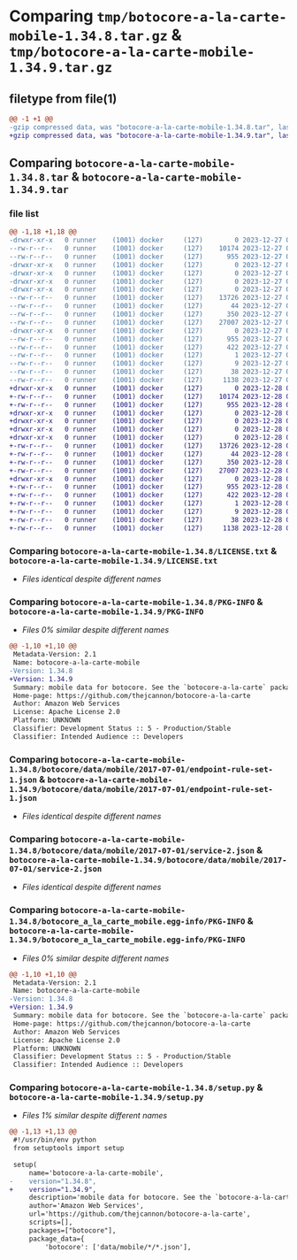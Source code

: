 # Comparing `tmp/botocore-a-la-carte-mobile-1.34.8.tar.gz` & `tmp/botocore-a-la-carte-mobile-1.34.9.tar.gz`

## filetype from file(1)

```diff
@@ -1 +1 @@
-gzip compressed data, was "botocore-a-la-carte-mobile-1.34.8.tar", last modified: Wed Dec 27 01:06:48 2023, max compression
+gzip compressed data, was "botocore-a-la-carte-mobile-1.34.9.tar", last modified: Thu Dec 28 01:06:50 2023, max compression
```

## Comparing `botocore-a-la-carte-mobile-1.34.8.tar` & `botocore-a-la-carte-mobile-1.34.9.tar`

### file list

```diff
@@ -1,18 +1,18 @@
-drwxr-xr-x   0 runner    (1001) docker     (127)        0 2023-12-27 01:06:48.823334 botocore-a-la-carte-mobile-1.34.8/
--rw-r--r--   0 runner    (1001) docker     (127)    10174 2023-12-27 01:06:48.000000 botocore-a-la-carte-mobile-1.34.8/LICENSE.txt
--rw-r--r--   0 runner    (1001) docker     (127)      955 2023-12-27 01:06:48.823334 botocore-a-la-carte-mobile-1.34.8/PKG-INFO
-drwxr-xr-x   0 runner    (1001) docker     (127)        0 2023-12-27 01:06:48.823334 botocore-a-la-carte-mobile-1.34.8/botocore/
-drwxr-xr-x   0 runner    (1001) docker     (127)        0 2023-12-27 01:06:48.823334 botocore-a-la-carte-mobile-1.34.8/botocore/data/
-drwxr-xr-x   0 runner    (1001) docker     (127)        0 2023-12-27 01:06:48.823334 botocore-a-la-carte-mobile-1.34.8/botocore/data/mobile/
-drwxr-xr-x   0 runner    (1001) docker     (127)        0 2023-12-27 01:06:48.823334 botocore-a-la-carte-mobile-1.34.8/botocore/data/mobile/2017-07-01/
--rw-r--r--   0 runner    (1001) docker     (127)    13726 2023-12-27 01:06:29.000000 botocore-a-la-carte-mobile-1.34.8/botocore/data/mobile/2017-07-01/endpoint-rule-set-1.json
--rw-r--r--   0 runner    (1001) docker     (127)       44 2023-12-27 01:06:29.000000 botocore-a-la-carte-mobile-1.34.8/botocore/data/mobile/2017-07-01/examples-1.json
--rw-r--r--   0 runner    (1001) docker     (127)      350 2023-12-27 01:06:29.000000 botocore-a-la-carte-mobile-1.34.8/botocore/data/mobile/2017-07-01/paginators-1.json
--rw-r--r--   0 runner    (1001) docker     (127)    27007 2023-12-27 01:06:29.000000 botocore-a-la-carte-mobile-1.34.8/botocore/data/mobile/2017-07-01/service-2.json
-drwxr-xr-x   0 runner    (1001) docker     (127)        0 2023-12-27 01:06:48.823334 botocore-a-la-carte-mobile-1.34.8/botocore_a_la_carte_mobile.egg-info/
--rw-r--r--   0 runner    (1001) docker     (127)      955 2023-12-27 01:06:48.000000 botocore-a-la-carte-mobile-1.34.8/botocore_a_la_carte_mobile.egg-info/PKG-INFO
--rw-r--r--   0 runner    (1001) docker     (127)      422 2023-12-27 01:06:48.000000 botocore-a-la-carte-mobile-1.34.8/botocore_a_la_carte_mobile.egg-info/SOURCES.txt
--rw-r--r--   0 runner    (1001) docker     (127)        1 2023-12-27 01:06:48.000000 botocore-a-la-carte-mobile-1.34.8/botocore_a_la_carte_mobile.egg-info/dependency_links.txt
--rw-r--r--   0 runner    (1001) docker     (127)        9 2023-12-27 01:06:48.000000 botocore-a-la-carte-mobile-1.34.8/botocore_a_la_carte_mobile.egg-info/top_level.txt
--rw-r--r--   0 runner    (1001) docker     (127)       38 2023-12-27 01:06:48.823334 botocore-a-la-carte-mobile-1.34.8/setup.cfg
--rw-r--r--   0 runner    (1001) docker     (127)     1138 2023-12-27 01:06:48.000000 botocore-a-la-carte-mobile-1.34.8/setup.py
+drwxr-xr-x   0 runner    (1001) docker     (127)        0 2023-12-28 01:06:50.398346 botocore-a-la-carte-mobile-1.34.9/
+-rw-r--r--   0 runner    (1001) docker     (127)    10174 2023-12-28 01:06:50.000000 botocore-a-la-carte-mobile-1.34.9/LICENSE.txt
+-rw-r--r--   0 runner    (1001) docker     (127)      955 2023-12-28 01:06:50.398346 botocore-a-la-carte-mobile-1.34.9/PKG-INFO
+drwxr-xr-x   0 runner    (1001) docker     (127)        0 2023-12-28 01:06:50.398346 botocore-a-la-carte-mobile-1.34.9/botocore/
+drwxr-xr-x   0 runner    (1001) docker     (127)        0 2023-12-28 01:06:50.398346 botocore-a-la-carte-mobile-1.34.9/botocore/data/
+drwxr-xr-x   0 runner    (1001) docker     (127)        0 2023-12-28 01:06:50.398346 botocore-a-la-carte-mobile-1.34.9/botocore/data/mobile/
+drwxr-xr-x   0 runner    (1001) docker     (127)        0 2023-12-28 01:06:50.398346 botocore-a-la-carte-mobile-1.34.9/botocore/data/mobile/2017-07-01/
+-rw-r--r--   0 runner    (1001) docker     (127)    13726 2023-12-28 01:06:26.000000 botocore-a-la-carte-mobile-1.34.9/botocore/data/mobile/2017-07-01/endpoint-rule-set-1.json
+-rw-r--r--   0 runner    (1001) docker     (127)       44 2023-12-28 01:06:26.000000 botocore-a-la-carte-mobile-1.34.9/botocore/data/mobile/2017-07-01/examples-1.json
+-rw-r--r--   0 runner    (1001) docker     (127)      350 2023-12-28 01:06:26.000000 botocore-a-la-carte-mobile-1.34.9/botocore/data/mobile/2017-07-01/paginators-1.json
+-rw-r--r--   0 runner    (1001) docker     (127)    27007 2023-12-28 01:06:26.000000 botocore-a-la-carte-mobile-1.34.9/botocore/data/mobile/2017-07-01/service-2.json
+drwxr-xr-x   0 runner    (1001) docker     (127)        0 2023-12-28 01:06:50.398346 botocore-a-la-carte-mobile-1.34.9/botocore_a_la_carte_mobile.egg-info/
+-rw-r--r--   0 runner    (1001) docker     (127)      955 2023-12-28 01:06:50.000000 botocore-a-la-carte-mobile-1.34.9/botocore_a_la_carte_mobile.egg-info/PKG-INFO
+-rw-r--r--   0 runner    (1001) docker     (127)      422 2023-12-28 01:06:50.000000 botocore-a-la-carte-mobile-1.34.9/botocore_a_la_carte_mobile.egg-info/SOURCES.txt
+-rw-r--r--   0 runner    (1001) docker     (127)        1 2023-12-28 01:06:50.000000 botocore-a-la-carte-mobile-1.34.9/botocore_a_la_carte_mobile.egg-info/dependency_links.txt
+-rw-r--r--   0 runner    (1001) docker     (127)        9 2023-12-28 01:06:50.000000 botocore-a-la-carte-mobile-1.34.9/botocore_a_la_carte_mobile.egg-info/top_level.txt
+-rw-r--r--   0 runner    (1001) docker     (127)       38 2023-12-28 01:06:50.398346 botocore-a-la-carte-mobile-1.34.9/setup.cfg
+-rw-r--r--   0 runner    (1001) docker     (127)     1138 2023-12-28 01:06:50.000000 botocore-a-la-carte-mobile-1.34.9/setup.py
```

### Comparing `botocore-a-la-carte-mobile-1.34.8/LICENSE.txt` & `botocore-a-la-carte-mobile-1.34.9/LICENSE.txt`

 * *Files identical despite different names*

### Comparing `botocore-a-la-carte-mobile-1.34.8/PKG-INFO` & `botocore-a-la-carte-mobile-1.34.9/PKG-INFO`

 * *Files 0% similar despite different names*

```diff
@@ -1,10 +1,10 @@
 Metadata-Version: 2.1
 Name: botocore-a-la-carte-mobile
-Version: 1.34.8
+Version: 1.34.9
 Summary: mobile data for botocore. See the `botocore-a-la-carte` package for more info.
 Home-page: https://github.com/thejcannon/botocore-a-la-carte
 Author: Amazon Web Services
 License: Apache License 2.0
 Platform: UNKNOWN
 Classifier: Development Status :: 5 - Production/Stable
 Classifier: Intended Audience :: Developers
```

### Comparing `botocore-a-la-carte-mobile-1.34.8/botocore/data/mobile/2017-07-01/endpoint-rule-set-1.json` & `botocore-a-la-carte-mobile-1.34.9/botocore/data/mobile/2017-07-01/endpoint-rule-set-1.json`

 * *Files identical despite different names*

### Comparing `botocore-a-la-carte-mobile-1.34.8/botocore/data/mobile/2017-07-01/service-2.json` & `botocore-a-la-carte-mobile-1.34.9/botocore/data/mobile/2017-07-01/service-2.json`

 * *Files identical despite different names*

### Comparing `botocore-a-la-carte-mobile-1.34.8/botocore_a_la_carte_mobile.egg-info/PKG-INFO` & `botocore-a-la-carte-mobile-1.34.9/botocore_a_la_carte_mobile.egg-info/PKG-INFO`

 * *Files 0% similar despite different names*

```diff
@@ -1,10 +1,10 @@
 Metadata-Version: 2.1
 Name: botocore-a-la-carte-mobile
-Version: 1.34.8
+Version: 1.34.9
 Summary: mobile data for botocore. See the `botocore-a-la-carte` package for more info.
 Home-page: https://github.com/thejcannon/botocore-a-la-carte
 Author: Amazon Web Services
 License: Apache License 2.0
 Platform: UNKNOWN
 Classifier: Development Status :: 5 - Production/Stable
 Classifier: Intended Audience :: Developers
```

### Comparing `botocore-a-la-carte-mobile-1.34.8/setup.py` & `botocore-a-la-carte-mobile-1.34.9/setup.py`

 * *Files 1% similar despite different names*

```diff
@@ -1,13 +1,13 @@
 #!/usr/bin/env python
 from setuptools import setup
 
 setup(
     name='botocore-a-la-carte-mobile',
-    version="1.34.8",
+    version="1.34.9",
     description='mobile data for botocore. See the `botocore-a-la-carte` package for more info.',
     author='Amazon Web Services',
     url='https://github.com/thejcannon/botocore-a-la-carte',
     scripts=[],
     packages=["botocore"],
     package_data={
         'botocore': ['data/mobile/*/*.json'],
```

